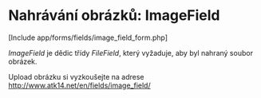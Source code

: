 Nahrávání obrázků: ImageField
=============================

[Include app/forms/fields/image_field_form.php]

*ImageField* je dědic třídy *FileField*, který vyžaduje, aby byl nahraný soubor obrázek.

Upload obrázku si vyzkoušejte na adrese <http://www.atk14.net/en/fields/image_field/>
